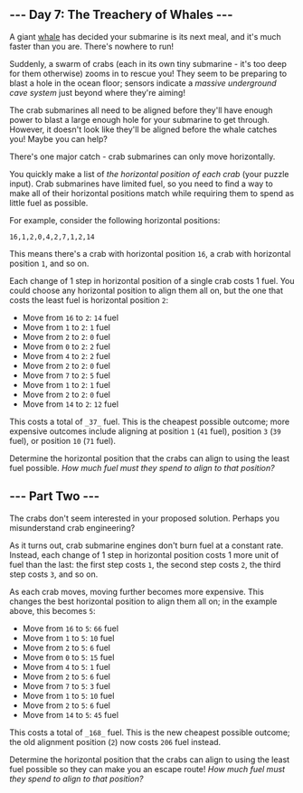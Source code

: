 ﻿
## --- Day 7: The Treachery of Whales ---

A giant  [whale](https://en.wikipedia.org/wiki/Sperm_whale)  has decided your submarine is its next meal, and it's much faster than you are. There's nowhere to run!

Suddenly, a swarm of crabs (each in its own tiny submarine - it's too deep for them otherwise) zooms in to rescue you! They seem to be preparing to blast a hole in the ocean floor; sensors indicate a  _massive underground cave system_  just beyond where they're aiming!

The crab submarines all need to be aligned before they'll have enough power to blast a large enough hole for your submarine to get through. However, it doesn't look like they'll be aligned before the whale catches you! Maybe you can help?

There's one major catch - crab submarines can only move horizontally.

You quickly make a list of  _the horizontal position of each crab_  (your puzzle input). Crab submarines have limited fuel, so you need to find a way to make all of their horizontal positions match while requiring them to spend as little fuel as possible.

For example, consider the following horizontal positions:

```
16,1,2,0,4,2,7,1,2,14
```

This means there's a crab with horizontal position  `16`, a crab with horizontal position  `1`, and so on.

Each change of 1 step in horizontal position of a single crab costs 1 fuel. You could choose any horizontal position to align them all on, but the one that costs the least fuel is horizontal position  `2`:

-   Move from  `16`  to  `2`:  `14`  fuel
-   Move from  `1`  to  `2`:  `1`  fuel
-   Move from  `2`  to  `2`:  `0`  fuel
-   Move from  `0`  to  `2`:  `2`  fuel
-   Move from  `4`  to  `2`:  `2`  fuel
-   Move from  `2`  to  `2`:  `0`  fuel
-   Move from  `7`  to  `2`:  `5`  fuel
-   Move from  `1`  to  `2`:  `1`  fuel
-   Move from  `2`  to  `2`:  `0`  fuel
-   Move from  `14`  to  `2`:  `12`  fuel

This costs a total of  `_37_`  fuel. This is the cheapest possible outcome; more expensive outcomes include aligning at position  `1`  (`41`  fuel), position  `3`  (`39`  fuel), or position  `10`  (`71`  fuel).

Determine the horizontal position that the crabs can align to using the least fuel possible.  _How much fuel must they spend to align to that position?_

## --- Part Two ---

The crabs don't seem interested in your proposed solution. Perhaps you misunderstand crab engineering?

As it turns out, crab submarine engines  don't burn fuel at a constant rate. Instead, each change of 1 step in horizontal position costs 1 more unit of fuel than the last: the first step costs  `1`, the second step costs  `2`, the third step costs  `3`, and so on.

As each crab moves, moving further becomes more expensive. This changes the best horizontal position to align them all on; in the example above, this becomes  `5`:

-   Move from  `16`  to  `5`:  `66`  fuel
-   Move from  `1`  to  `5`:  `10`  fuel
-   Move from  `2`  to  `5`:  `6`  fuel
-   Move from  `0`  to  `5`:  `15`  fuel
-   Move from  `4`  to  `5`:  `1`  fuel
-   Move from  `2`  to  `5`:  `6`  fuel
-   Move from  `7`  to  `5`:  `3`  fuel
-   Move from  `1`  to  `5`:  `10`  fuel
-   Move from  `2`  to  `5`:  `6`  fuel
-   Move from  `14`  to  `5`:  `45`  fuel

This costs a total of  `_168_`  fuel. This is the new cheapest possible outcome; the old alignment position (`2`) now costs  `206`  fuel instead.

Determine the horizontal position that the crabs can align to using the least fuel possible so they can make you an escape route!  _How much fuel must they spend to align to that position?_